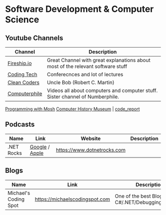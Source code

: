# Software Development & Computer Science 
## Youtube Channels
Channel | Description
------- | -----------
[Fireship.io](https://www.youtube.com/channel/UCsBjURrPoezykLs9EqgamOA) | Great Channel with great explanations about most of the relevant software stuff
[Coding Tech](https://www.youtube.com/channel/UCtxCXg-UvSnTKPOzLH4wJaQ) | Conferecnces and lot of lectures
[Clean Coders](https://www.youtube.com/channel/UCfaJt1SFvmSfjL2iKX-ZuBA) | Uncle Bob (Robert C. Martin)
[Computerphile](https://www.youtube.com/channel/UC9-y-6csu5WGm29I7JiwpnA) | Videos all about computers and computer stuff. Sister channel of Numberphile.
[Programming with Mosh](https://www.youtube.com/user/programmingwithmosh)
[Computer History Museum](https://www.youtube.com/user/ComputerHistory) | 
[code_report](https://www.youtube.com/channel/UC1kBxkk2bcG78YBX7LMl9pQ)


## Podcasts

Name | Link | Website | Description
---- | ---- | ------- | ----------- 
.NET Rocks | [Google](https://podcasts.google.com/feed/aHR0cDovL3d3dy5wd29wLmNvbS9mZWVkLmFzcHg_c2hvdz1kb3RuZXRyb2NrcyZmaWxldHlwZT1tYXN0ZXI) / [Apple](https://podcasts.apple.com/il/podcast/net-rocks/id127976205) | https://www.dotnetrocks.com | |


## Blogs

Name | Link | Description
---- | ---- | -----------
 Michael's Coding Spot| https://michaelscodingspot.com | One of the best Blogs about C#/.NET/Debugging/Software